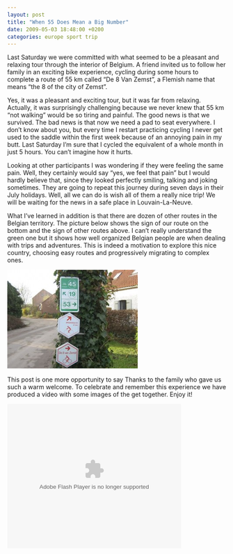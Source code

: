 ```yaml
---
layout: post
title: "When 55 Does Mean a Big Number"
date: 2009-05-03 18:48:00 +0200
categories: europe sport trip
---
```


Last Saturday we were committed with what seemed to be a pleasant and relaxing tour through the interior of Belgium. A friend invited us to follow her family in an exciting bike experience, cycling during some hours to complete a route of 55 km called “De 8 Van Zemst”, a Flemish name that means “the 8 of the city of Zemst”.

Yes, it was a pleasant and exciting tour, but it was far from relaxing. Actually, it was surprisingly challenging because we never knew that 55 km “not walking” would be so tiring and painful. The good news is that we survived. The bad news is that now we need a pad to seat everywhere. I don’t know about you, but every time I restart practicing cycling I never get used to the saddle within the first week because of an annoying pain in my butt. Last Saturday I’m sure that I cycled the equivalent of a whole month in just 5 hours. You can’t imagine how it hurts.

Looking at other participants I was wondering if they were feeling the same pain. Well, they certainly would say “yes, we feel that pain” but I would hardly believe that, since they looked perfectly smiling, talking and joking sometimes. They are going to repeat this journey during seven days in their July holidays. Well, all we can do is wish all of them a really nice trip! We will be waiting for the news in a safe place in Louvain-La-Neuve.

What I’ve learned in addition is that there are dozen of other routes in the Belgian territory. The picture below shows the sign of our route on the bottom and the sign of other routes above. I can’t really understand the green one but it shows how well organized Belgian people are when dealing with trips and adventures. This is indeed a motivation to explore this nice country, choosing easy routes and progressively migrating to complex ones.

<a href="http://69.89.31.239/~hildeber/wp-content/uploads/2009/05/11.jpg">![11-300x227.jpg](/images/posts/11-300x227.jpg)</a>

This post is one more opportunity to say Thanks to the family who gave us such a warm welcome. To celebrate and remember this experience we have produced a video with some images of the get together. Enjoy it!

<object class="" codebase="http://download.macromedia.com/pub/shockwave/cabs/flash/swflash.cab#version=6,0,40,0" height="332" id="BLOG_video-7dde3119cce146a7" width="400"><param name="movie" value="//www.youtube.com/get_player"/><param name="bgcolor" value="#FFFFFF"/><param name="allowfullscreen" value="true"/><param name="flashvars" value="flvurl=http://redirector.googlevideo.com/videoplayback?id%3D7dde3119cce146a7%26itag%3D5%26source%3Dblogger%26app%3Dblogger%26cmo%3Dsensitive_content%253Dyes%26ip%3D0.0.0.0%26ipbits%3D0%26expire%3D1398602641%26sparams%3Did,itag,source,ip,ipbits,expire%26signature%3D5D6196CC3182B3DF59D17ABEA20B247E12652706.83C4590BC7BAC3B30975B7AD3D9F5EE11907EF62%26key%3Dck2&amp;iurl=http://video.google.com/ThumbnailServer2?app%3Dblogger%26contentid%3D7dde3119cce146a7%26offsetms%3D5000%26itag%3Dw160%26sigh%3Dy_vcPgl1cYXQTejDwUpLQ2EXqHk&amp;autoplay=0&amp;ps=blogger"/><embed allowfullscreen="true" bgcolor="#FFFFFF" flashvars="flvurl=http://redirector.googlevideo.com/videoplayback?id%3D7dde3119cce146a7%26itag%3D5%26source%3Dblogger%26app%3Dblogger%26cmo%3Dsensitive_content%253Dyes%26ip%3D0.0.0.0%26ipbits%3D0%26expire%3D1398602641%26sparams%3Did,itag,source,ip,ipbits,expire%26signature%3D5D6196CC3182B3DF59D17ABEA20B247E12652706.83C4590BC7BAC3B30975B7AD3D9F5EE11907EF62%26key%3Dck2&amp;iurl=http://video.google.com/ThumbnailServer2?app%3Dblogger%26contentid%3D7dde3119cce146a7%26offsetms%3D5000%26itag%3Dw160%26sigh%3Dy_vcPgl1cYXQTejDwUpLQ2EXqHk&amp;autoplay=0&amp;ps=blogger" height="332" src="//www.youtube.com/get_player" type="application/x-shockwave-flash" width="400"/></object>
